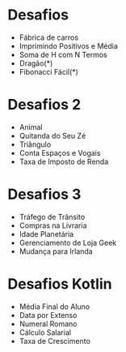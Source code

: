 # Desafios

* Fábrica de carros
* Imprimindo Positivos e Média
* Soma de H com N Termos
* Dragão(*)
* Fibonacci Fácil(*)

# Desafios 2

* Animal
* Quitanda do Seu Zé
* Triângulo
* Conta Espaços e Vogais
* Taxa de Imposto de Renda

# Desafios 3

* Tráfego de Trânsito
* Compras na Livraria
* Idade Planetária
* Gerenciamento de Loja Geek
* Mudança para Irlanda

# Desafios Kotlin

* Média Final do Aluno
* Data por Extenso
* Numeral Romano
* Cálculo Salarial
* Taxa de Crescimento